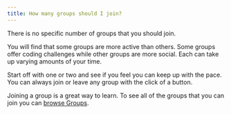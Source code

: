 ```yaml
---
title: How many groups should I join?
---
```


There is no specific number of groups that you should join. 

You will find that some groups are more active than others. Some groups offer coding challenges while other groups are more social. Each can take up varying amounts of your time.

Start off with one or two and see if you feel you can keep up with the pace. You can always join or leave any group with the click of a button.

Joining a group is a great way to learn. To see all of the groups that you can join you can [browse Groups](http://www.codecademy.com/groups). 

